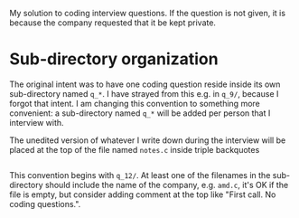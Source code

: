 My solution to coding interview questions. If the question is not given, it is
because the company requested that it be kept private.


# Sub-directory organization

The original intent was to have one coding question reside inside its own
sub-directory named `q_*`. I have strayed from this e.g. in `q_9/`,
because I forgot that intent. I am changing this convention to something
more convenient: a sub-directory named `q_*` will be added per person that I
interview with.


The unedited version of whatever I write down during the interview will be
placed at the top of the file named `notes.c` inside triple backquotes
```Unedited on the fly notes.
```


This convention begins with `q_12/`. At least one of the filenames in the
sub-directory should include the name of the company, e.g. `amd.c`, it's OK if
the file is empty, but consider adding comment at the top like "First call. No
coding questions.".
